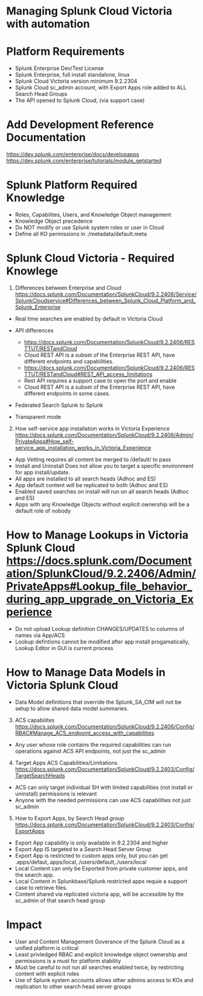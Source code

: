# Managing Splunk Cloud Victoria with automation

# Platform Requirements
- Splunk Enterprise Dev/Test License
- Splunk Enterprise, full install standalone, linux
- Splunk Cloud Victoria version minimum 9.2.2304
- Splunk Cloud sc_admin account, with Export Apps role added to ALL Search Head Groups
- The API opened to Splunk Cloud, (via support case)

# Add Development Reference Documentation
https://dev.splunk.com/enterprise/docs/developapps
https://dev.splunk.com/enterprise/tutorials/module_getstarted

# Splunk Platform Required Knowledge 
- Roles, Capabilites, Users, and Knowledge Object management
- Knowledge Object precedence
- Do NOT modify or use Splunk system roles or user in Cloud
- Define all KO permissions in ./metadata/default.meta

# Splunk Cloud Victoria - Required Knowlege
1. Differences between Enterprise and Cloud 
https://docs.splunk.com/Documentation/SplunkCloud/9.2.2406/Service/SplunkCloudservice#Differences_between_Splunk_Cloud_Platform_and_Splunk_Enterprise
- Real time searches are enabled by default in Victoria Cloud

- API differences
  - https://docs.splunk.com/Documentation/SplunkCloud/9.2.2406/RESTTUT/RESTandCloud
  - Cloud REST API is a subset of the Enterprise REST API, have different endpoints and capabilities.
  - https://docs.splunk.com/Documentation/SplunkCloud/9.2.2406/RESTTUT/RESTandCloud#REST_API_access_limitations
  - Rest API requires a support case to open the port and enable
  - Cloud REST API is a subset of the Enterprise REST API, have different endpoints in some cases.
    
- Federated Search Splunk to Splunk
-  Transparent mode


2. How self-service app installation works in Victoria Experience
https://docs.splunk.com/Documentation/SplunkCloud/9.2.2406/Admin/PrivateApps#How_self-service_app_installation_works_in_Victoria_Experience
- App Vetting requires all content be merged to /default/ to pass
- Install and Uninstall Does not allow you to target a specific environment for app install/update.
- All apps are installed to all search heads (Adhoc and ES)
- App default content will be replicated to both (Adhoc and ES)
- Enabled saved searches on install will run on all search heads (Adhoc and ES)
- Apps with any Knowledge Objects without explicit ownership will be a default role of nobody

# How to Manage Lookups in Victoria Splunk Cloud  https://docs.splunk.com/Documentation/SplunkCloud/9.2.2406/Admin/PrivateApps#Lookup_file_behavior_during_app_upgrade_on_Victoria_Experience
- Do not upload Lookup definition CHANGES/UPDATES to columns of names via App/ACS
- Lookup defintions cannot be modified after app install progamatically, Lookup Editor in GUI is current process

# How to Manage Data Models in Victoria Splunk Cloud 
- Data Model definitions that override the Splunk_SA_CIM will not be setup to allow shared data model summaries.

3. ACS capabilites
https://docs.splunk.com/Documentation/SplunkCloud/9.2.2406/Config/RBAC#Manage_ACS_endpoint_access_with_capabilities
- Any user whose role contains the required capabilities can run operations against ACS API endpoints, not just the sc_admin

4. Target Apps ACS Capabilities/Limitations
https://docs.splunk.com/Documentation/SplunkCloud/9.2.2403/Config/TargetSearchHeads
- ACS can only target individual SH with limited capabilities (not install or uninstall) permissions is relevant
- Anyone with the needed permissions can use ACS capabilities not just sc_admin
  
5. How to Export Apps, by Search Head group
https://docs.splunk.com/Documentation/SplunkCloud/9.2.2403/Config/ExportApps
- Export App capability is only available in 9.2.2304 and higher
- Export App IS targeted to a Search Head Server Group
- Export App is restricted to custom apps only, but you can get .apps/defaut,.apps/local,./users/default,./users/local
- Local Content can only be Exported from private customer apps, and the search app.
- Local Content in Splunkbase/Splunk restricted apps requie a support case to retrieve files.
- Content shared via replicated victoria app, will be accessible by the sc_admin of that search head group

# Impact
- User and Content Management Goverance of the Splunk Cloud as a unified platform is critical
- Least privledged RBAC and explicit knowledge object ownership and permissions is a must for platform stability
- Must be careful to not run all searches enabled twice, by restricting content with explicit roles
- Use of Splunk system accounts allows other admins access to KOs and replication to other search head server groups
